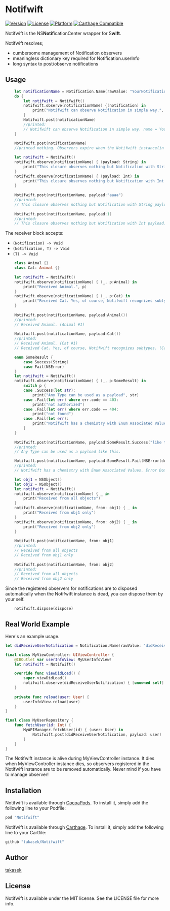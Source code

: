 # Notifwift

[![Version](https://img.shields.io/cocoapods/v/Notifwift.svg?style=flat)](http://cocoapods.org/pods/Notifwift)
[![License](https://img.shields.io/cocoapods/l/Notifwift.svg?style=flat)](http://cocoapods.org/pods/Notifwift)
[![Platform](https://img.shields.io/cocoapods/p/Notifwift.svg?style=flat)](http://cocoapods.org/pods/Notifwift)
[![Carthage Compatible](https://img.shields.io/badge/Carthage-compatible-4BC51D.svg?style=flat)](https://github.com/Carthage/Carthage)

Notifwift is the NS**Notif**icationCenter wrapper for S**wift**.

Notifwift resolves;

- cumbersome management of Notification observers
- meaningless dictionary key required for Notification.userInfo
- long syntax to post/observe notifications


## Usage

```swift
    let notificationName = Notification.Name(rawValue: "YourNotificationName")
    do {
        let notifwift = Notifwift()
        notifwift.observe(notificationName) {(notification) in
            print("Notifwift can observe Notification in simple way.", notification)
        }
        Notifwift.post(notificationName)
        //printed:
        // Notifwift can observe Notification in simple way. name = YourNotificationName, object = nil, userInfo = nil
    }
    
    Notifwift.post(notificationName)
    //printed nothing. Observers expire when the Notifwift instance(in this case) is destructed.
```

```swift
    let notifwift = Notifwift()
    notifwift.observe(notificationName) { (payload: String) in
        print("This closure observes nothing but Notification with String payload.", payload)
    }
    notifwift.observe(notificationName) { (payload: Int) in
        print("This closure observes nothing but Notification with Int payload.", payload)
    }
    
    Notifwift.post(notificationName, payload:"aaaa")
    //printed:
    // This closure observes nothing but Notification with String payload. aaaa
    
    Notifwift.post(notificationName, payload:1)
    //printed:
    // This closure observes nothing but Notification with Int payload. 1
```

The receiver block accepts:

- `(Notification) -> Void`
- `(Notification, T) -> Void`
- `(T) -> Void`

```swift
    class Animal {}
    class Cat: Animal {}
    
    let notifwift = Notifwift()
    notifwift.observe(notificationName) { (_, p:Animal) in
        print("Received Animal.", p)
    }
    notifwift.observe(notificationName) { (_, p:Cat) in
        print("Received Cat. Yes, of course, Notifwift recognizes subtypes.", p)
    }
    
    Notifwift.post(notificationName, payload:Animal())
    //printed:
    // Received Animal. (Animal #1)
    
    Notifwift.post(notificationName, payload:Cat())
    //printed:
    // Received Animal. (Cat #1)
    // Received Cat. Yes, of course, Notifwift recognizes subtypes. (Cat #1)
```

```swift
    enum SomeResult {
        case Success(String)
        case Fail(NSError)
    }
    let notifwift = Notifwift()
    notifwift.observe(notificationName) { (_, p:SomeResult) in
        switch p {
        case .Success(let str):
            print("Any Type can be used as a payload", str)
        case .Fail(let err) where err.code == 403:
            print("not authorized")
        case .Fail(let err) where err.code == 404:
            print("not found")
        case .Fail(let err):
            print("Notifwift has a chemistry with Enum Associated Values.", err)
        }
    }
    
    Notifwift.post(notificationName, payload:SomeResult.Success("like this."))
    //printed:
    // Any Type can be used as a payload like this.

    Notifwift.post(notificationName, payload:SomeResult.Fail(NSError(domain: "", code: 0, userInfo: nil)))
    //printed:
    // Notifwift has a chemistry with Enum Associated Values. Error Domain= Code=0 "(null)"
```

```swift
    let obj1 = NSObject()
    let obj2 = NSObject()
    let notifwift = Notifwift()
    notifwift.observe(notificationName) { _ in
        print("Received from all objects")
    }
    notifwift.observe(notificationName, from: obj1) { _ in
        print("Received from obj1 only")
    }
    notifwift.observe(notificationName, from: obj2) { _ in
        print("Received from obj2 only")
    }
    
    Notifwift.post(notificationName, from: obj1)
    //printed:
    // Received from all objects
    // Received from obj1 only
    
    Notifwift.post(notificationName, from: obj2)
    //printed:
    // Received from all objects
    // Received from obj2 only
```

Since the registered observers for notifications are to disposed automatically when the Notifwift instance is dead, you can dispose them by your self.

```
    notifwift.dispose(dispose)
```


## Real World Example

Here's an example usage.

```swift
let didReceiveUserNotification = Notification.Name(rawValue: "didReceiveUserNotification")

final class MyViewController: UIViewController {
    @IBOutlet var userInfoView: MyUserInfoView!
    let notifwift = Notifwift()

    override func viewDidLoad() {
        super.viewDidLoad()
        notifwift.observe(didReceiveUserNotification) { [unowned self] in self.reload($0) } //Use `weak` or `unowned` on calling the self methods to avoid retain cycles.
    }
    
    private func reload(user: User) {
        userInfoView.reload(user)
    }
}

final class MyUserRepository {
    func fetchUser(id: Int) {
        MyAPIManager.fetchUser(id) { (user: User) in
            Notifwift.post(didReceiveUserNotification, payload: user)
        }
    }
}

```

The Notifwift instance is alive during MyViewController instance.
It dies when MyViewController instance dies, so observers registered in the Notifwift instance are to be removed automatically.  Never mind if you have to manage observer!

## Installation

Notifwift is available through [CocoaPods](http://cocoapods.org). To install it, simply add the following line to your Podfile:

```ruby
pod "Notifwift"
```

Notifwift is available through [Carthage](https://github.com/Carthage/Carthage). To install it, simply add the following line to your Cartfile:
 
```ruby
github "takasek/Notifwift"
```

## Author

[takasek](https://twitter.com/takasek)

## License

Notifwift is available under the MIT license. See the LICENSE file for more info.
